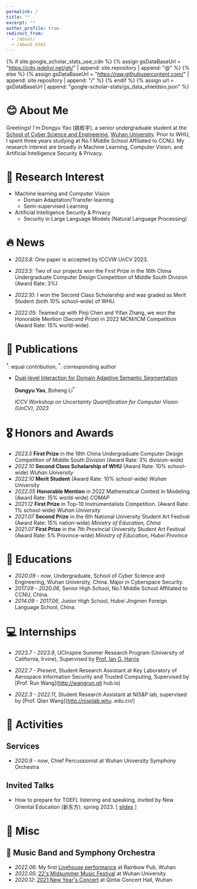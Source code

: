 ```yaml
---
permalink: /
title: ""
excerpt: ""
author_profile: true
redirect_from: 
  - /about/
  - /about.html
---
```


{% if site.google_scholar_stats_use_cdn %}
{% assign gsDataBaseUrl = "https://cdn.jsdelivr.net/gh/" | append: site.repository | append: "@" %}
{% else %}
{% assign gsDataBaseUrl = "https://raw.githubusercontent.com/" | append: site.repository | append: "/" %}
{% endif %}
{% assign url = gsDataBaseUrl | append: "google-scholar-stats/gs_data_shieldsio.json" %}

<span class='anchor' id='about-me'></span>

# 😊 About Me

Greetings! 
I'm Dongyu Yao (姚栋宇), a senior undergraduate student at the [School of Cyber Science and Engineering](http://cse.whu.edu.cn/index.htm), [Wuhan University](https://www.whu.edu.cn/).  Prior to WHU, I spent three years studying at No.1 Middle School Affiliated to CCNU. My research interest are broadly in Machine Learning, Computer Vision, and Artificial Intelligence Security & Privacy.



# 🔬 Research Interest 

- Machine learning and Computer Vision
  - Domain Adaptation/Transfer learning
  - Semi-supervised Learning
- Artificial Intelligence Security & Privacy
  - Security in Large Language Models (Natural Language Processing)




# 🔥 News

- *2023.8:* One paper is accepted by ICCVW UnCV 2023.

- *2023.5:* Two of our projects won the First Prize in the 16th China Undergraduate Computer Design Competition of Middle South Division (Award Rate: 3%)
- *2022.10*: I won the Second Class Scholarship and was graded as Merit Student (both 10% school-wide) of WHU.
- *2022.05*: Teamed up with Pinji Chen and Yifan Zhang, we won  the Honorable Mention (Second Prize) in 2022 MCM/ICM Competition (Award Rate: 15% world-wide). 



# 📝 Publications 

<sup>&dagger;</sup>: equal contribution, <sup>*</sup>: corresponding author

- [Dual-level Interaction for Domain Adaptive Semantic Segmentation](https://arxiv.org/abs/2307.07972)

  **Dongyu Yao**, Boheng Li<sup>*</sup>

  *ICCV Workshop on Uncertainty Quantification for Computer Vision (UnCV), 2023*
  
  
  
  ## <!-- 🖨️In submission & Preprint。-->

# 🎖 Honors and Awards

- *2023.5* **First Prize** in the 16th China Undergraduate Computer Design Competition of Middle South Division (Award Rate: 3% division-wide)
- *2022.10* **Second Class Scholarship of WHU** (Award Rate: 10% school-wide) *Wuhan University*
- *2022.10* **Merit Student** (Award Rate: 10% school-wide) *Wuhan University*
- *2022.05* **Honorable Mention** in 2022 Mathematical Contest In Modeling. (Award Rate: 15% world-wide) *COMAP*
- *2021.12* **First Prize** in Top-10 Instrumentalists Competition. (Award Rate: 1% school-wide) *Wuhan University*
- *2021.07* **Second Prize** in the 6th National University Student Art Festival (Award Rate: 15% nation-wide) *Ministry of Education, China*
- *2021.07* **First Prize** in the 7th Provincial University Student Art Festival (Award Rate: 5% Province-wide) *Ministry of Education, Hubei Province*



# 📖 Educations
- *2020.09 - now*, Undergraduate, School of Cyber Science and Engineering, Wuhan University, China. Major in Cyberspace Security. 
- *2017.09 - 2020.06*, Senior High School, No.1 Middle School Affiliated to CCNU, China.
- *2014.09 - 2017.06*, Junior High School, Hubei Jingmen Foreign Language School, China.



# 💻 Internships

- *2023.7 - 2023.9*, UCInspire Summer Research Program (University of California, Irvine), Supervised by [Prof. Ian G. Harris](https://www.ics.uci.edu/~harris/index.html)

- *2022.7 - Present*, Student Research Assistant at Key Laboratory of Aerospace Information Security and Trusted Computing, Supervised by [Prof. Run Wang](http://wangrun.git
  hub.io)
- *2022.3 - 2022.11,* Student Research Assistant at NIS&P lab, supervised by [Prof. Qian Wang](http://nisplab.whu
  .edu.cn/)



# 🎢 Activities

## Services

- *2020.9 - now*, Chief Percussionist at Wuhan University Symphony Orchestra

## Invited Talks

- How to prepare for TOEFL listening and speaking, invited by New Oriental Education (新东方), spring 2023. [ [slides](..\slides\托福听力口语分享.pdf) ]



# 🍲 Misc

## 🥁 Music Band and Symphony Orchestra

- *2022.06*: My first [Livehouse performance](https://www.bilibili.com/video/BV1sv4y1g7qN/?share_source=copy_web&vd_source=8f0429a3bfdcc372918b74988b4ea093) at Rainbow Pub, Wuhan
- *2022.05*: [22's Midsummer Music Festival]( https://www.bilibili.com/video/BV1qr4y1E7sh/?share_source=copy_web&vd_source=8f0429a3bfdcc372918b74988b4ea093) at Wuhan University
- *2020.12*: [2021 New Year's Concert]( https://www.bilibili.com/video/BV1Qp4y1q7yd/?share_source=copy_web&vd_source=8f0429a3bfdcc372918b74988b4ea093) at Qintai Concert Hall, Wuhan







